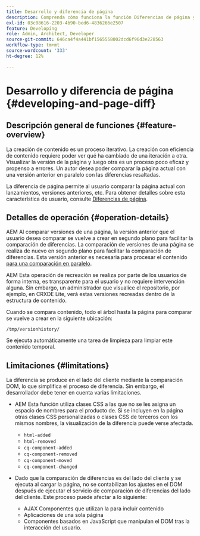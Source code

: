 ```yaml
---
title: Desarrollo y diferencia de página
description: Comprenda cómo funciona la función Diferencias de página y cómo puede afectar a un desarrollador
exl-id: 03c08616-2203-4b90-bed6-4836266e2507
feature: Developing
role: Admin, Architect, Developer
source-git-commit: 646ca4f4a441bf1565558002dcd6f96d3e228563
workflow-type: tm+mt
source-wordcount: '333'
ht-degree: 12%

---
```


# Desarrollo y diferencia de página {#developing-and-page-diff}

## Descripción general de funciones {#feature-overview}

La creación de contenido es un proceso iterativo. La creación con eficiencia de contenido requiere poder ver qué ha cambiado de una iteración a otra. Visualizar la versión de la página y luego otra es un proceso poco eficaz y propenso a errores. Un autor desea poder comparar la página actual con una versión anterior en paralelo con las diferencias resaltadas.

La diferencia de página permite al usuario comparar la página actual con lanzamientos, versiones anteriores, etc. Para obtener detalles sobre esta característica de usuario, consulte [Diferencias de página](/help/sites-cloud/authoring/sites-console/page-diff.md).

## Detalles de operación {#operation-details}

AEM Al comparar versiones de una página, la versión anterior que el usuario desea comparar se vuelve a crear en segundo plano para facilitar la comparación de diferencias. La comparación de versiones de una página se realiza de nuevo en segundo plano para facilitar la comparación de diferencias. Esta versión anterior es necesaria para procesar el contenido [para una comparación en paralelo](/help/sites-cloud/authoring/sites-console/page-diff.md).

AEM Esta operación de recreación se realiza por parte de los usuarios de forma interna, es transparente para el usuario y no requiere intervención alguna. Sin embargo, un administrador que visualice el repositorio, por ejemplo, en CRXDE Lite, verá estas versiones recreadas dentro de la estructura de contenido.

Cuando se compara contenido, todo el árbol hasta la página para comparar se vuelve a crear en la siguiente ubicación:

`/tmp/versionhistory/`

Se ejecuta automáticamente una tarea de limpieza para limpiar este contenido temporal.

## Limitaciones {#limitations}

La diferencia se produce en el lado del cliente mediante la comparación DOM, lo que simplifica el proceso de diferencia. Sin embargo, el desarrollador debe tener en cuenta varias limitaciones.

* AEM Esta función utiliza clases CSS a las que no se les asigna un espacio de nombres para el producto de. Si se incluyen en la página otras clases CSS personalizadas o clases CSS de terceros con los mismos nombres, la visualización de la diferencia puede verse afectada.

   * `html-added`
   * `html-removed`
   * `cq-component-added`
   * `cq-component-removed`
   * `cq-component-moved`
   * `cq-component-changed`

* Dado que la comparación de diferencias es del lado del cliente y se ejecuta al cargar la página, no se contabilizan los ajustes en el DOM después de ejecutar el servicio de comparación de diferencias del lado del cliente. Este proceso puede afectar a lo siguiente:

   * AJAX Componentes que utilizan la para incluir contenido
   * Aplicaciones de una sola página
   * Componentes basados en JavaScript que manipulan el DOM tras la interacción del usuario.
